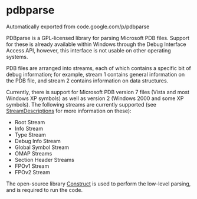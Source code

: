 # pdbparse
Automatically exported from code.google.com/p/pdbparse

PDBparse is a GPL-licensed library for parsing Microsoft PDB files. Support for these is already available within Windows through the Debug Interface Access API, however, this interface is not usable on other operating systems.

PDB files are arranged into streams, each of which contains a specific bit of debug information; for example, stream 1 contains general information on the PDB file, and stream 2 contains information on data structures.

Currently, there is support for Microsoft PDB version 7 files (Vista and most Windows XP symbols) as well as version 2 (Windows 2000 and some XP symbols). The following streams are currently supported (see [StreamDescriptions](https://code.google.com/p/pdbparse/wiki/StreamDescriptions) for more information on these):

* Root Stream
* Info Stream
* Type Stream
* Debug Info Stream
* Global Symbol Stream
* OMAP Streams
* Section Header Streams
* FPOv1 Stream
* FPOv2 Stream 

The open-source library [Construct](http://construct.wikispaces.com/) is used to perform the low-level parsing, and is required to run the code. 
